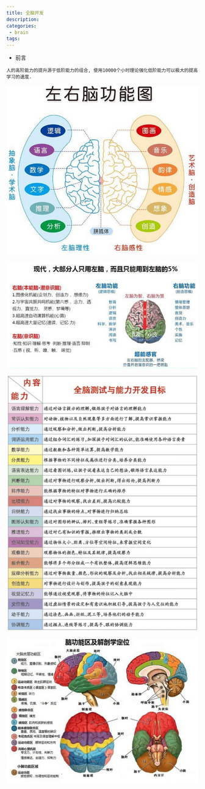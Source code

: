 ```yaml
---
title: 全脑开发
description:
categories:
 - brain
tags:
---
```

- 前言
```
人的高阶能力的提升源于低阶能力的组合, 使用10000个小时理论强化低阶能力可以极大的提高学习的速度.
```
![Mobile Preview](/assets/images/yin/左右脑.png)

![Mobile Preview](/assets/images/yin/左右脑2.png)

![Mobile Preview](/assets/images/yin/全脑.png)

![Mobile Preview](/assets/images/yin/脑功能区及解剖学定位.png)

